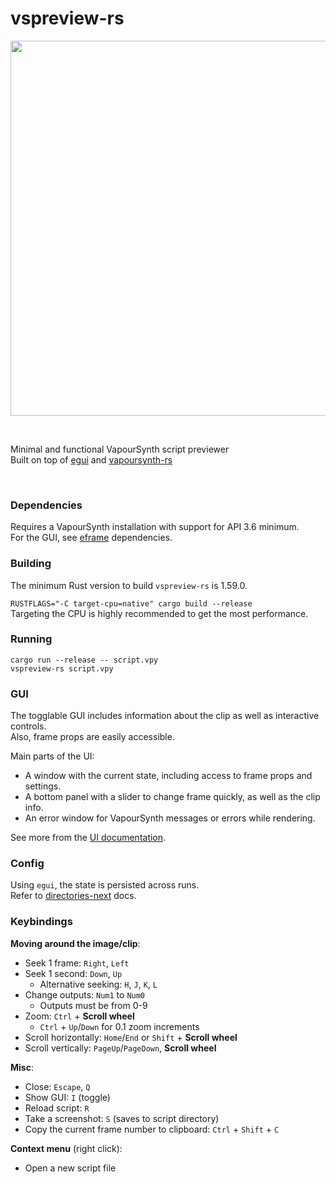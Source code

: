 # vspreview-rs

<a href="https://raw.githubusercontent.com/quietvoid/vspreview-rs/main/assets/00demo.jpg">
    <img src="https://raw.githubusercontent.com/quietvoid/vspreview-rs/main/assets/00demo.jpg" width="600">
</a>

&nbsp;

Minimal and functional VapourSynth script previewer  
Built on top of [egui](https://github.com/emilk/egui) and [vapoursynth-rs](https://github.com/YaLTeR/vapoursynth-rs)  

&nbsp;

### Dependencies
Requires a VapourSynth installation with support for API 3.6 minimum.  
For the GUI, see [eframe](https://github.com/emilk/egui/tree/master/eframe) dependencies.  

### Building
The minimum Rust version to build `vspreview-rs` is 1.59.0.

`RUSTFLAGS="-C target-cpu=native" cargo build --release`  
Targeting the CPU is highly recommended to get the most performance.

### Running
`cargo run --release -- script.vpy`  
`vspreview-rs script.vpy`  

### GUI

The togglable GUI includes information about the clip as well as interactive controls.  
Also, frame props are easily accessible.

Main parts of the UI:
- A window with the current state, including access to frame props and settings.
- A bottom panel with a slider to change frame quickly, as well as the clip info.
- An error window for VapourSynth messages or errors while rendering.

See more from the [UI documentation](UI.md).

### Config
Using `egui`, the state is persisted across runs.  
Refer to [directories-next](https://docs.rs/directories-next/2.0.0/directories_next/struct.ProjectDirs.html#method.data_dir) docs.

### Keybindings

**Moving around the image/clip**:  
- Seek 1 frame: `Right`, `Left`  
- Seek 1 second: `Down`, `Up`  
    - Alternative seeking: `H`, `J`, `K`, `L`  
- Change outputs: `Num1` to `Num0`  
    - Outputs must be from 0-9
- Zoom: `Ctrl` + **Scroll wheel**  
    - `Ctrl` + `Up`/`Down` for 0.1 zoom increments  
- Scroll horizontally: `Home`/`End` or `Shift` + **Scroll wheel**  
- Scroll vertically: `PageUp`/`PageDown`, **Scroll wheel**  

**Misc**:  
- Close: `Escape`, `Q`  
- Show GUI: `I` (toggle)  
- Reload script: `R` 
- Take a screenshot: `S` (saves to script directory)  
- Copy the current frame number to clipboard: `Ctrl` + `Shift` + `C`  

**Context menu** (right click):  
- Open a new script file
